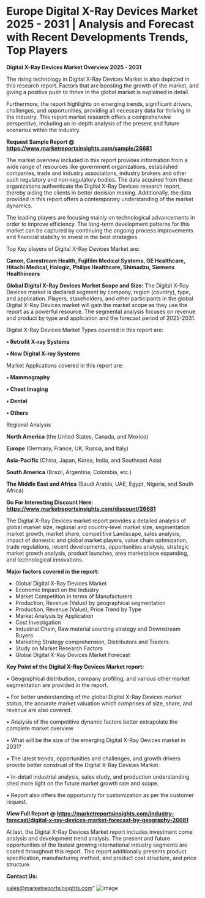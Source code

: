  # Europe Digital X-Ray Devices Market 2025 - 2031 | Analysis and Forecast with Recent Developments Trends, Top Players

<Strong> Digital X-Ray Devices Market Overview 2025 - 2031</strong>

The rising technology in Digital X-Ray Devices Market is also depicted in this research report. Factors that are boosting the growth of the market, and giving a positive push to thrive in the global market is explained in detail.

Furthermore, the report highlights on emerging trends, significant drivers, challenges, and opportunities, providing all necessary data for thriving in the industry. This report market research offers a comprehensive perspective, including an in-depth analysis of the present and future scenarios within the industry.

<strong>Request Sample Report @ <a href=https://www.marketreportsinsights.com/sample/26681>https://www.marketreportsinsights.com/sample/26681</a></strong>

The market overview included in this report provides information from a wide range of resources like government organizations, established companies, trade and industry associations, industry brokers and other such regulatory and non-regulatory bodies. The data acquired from these organizations authenticate the Digital X-Ray Devices research report, thereby aiding the clients in better decision making. Additionally, the data provided in this report offers a contemporary understanding of the market dynamics.

The leading players are focusing mainly on technological advancements in order to improve efficiency. The long-term development patterns for this market can be captured by continuing the ongoing process improvements and financial stability to invest in the best strategies.

Top Key players of Digital X-Ray Devices Market are:

<strong>Canon, Carestream Health, Fujifilm Medical Systems, GE Healthcare, Hitachi Medical, Hologic, Philips Healthcare, Shimadzu, Siemens Healthineers</strong>

<strong><b>Global Digital X-Ray Devices Market Scope and Size:</b></strong>
The Digital X-Ray Devices market is declared segment by company, region (country), type, and application. Players, stakeholders, and other participants in the global Digital X-Ray Devices market will gain the market scope as they use the report as a powerful resource. The segmental analysis focuses on revenue and product by type and application and the forecast period of 2025-2031.

Digital X-Ray Devices Market Types covered in this report are:

<strong>• Retrofit X-ray Systems

• New Digital X-ray Systems</strong>

Market Applications covered in this report are:

<strong>• Mammography

• Chest Imaging

• Dental

• Others</strong> 

Regional Analysis

<strong>North America</strong> (the United States, Canada, and Mexico)

<strong>Europe</strong> (Germany, France, UK, Russia, and Italy)

<strong>Asia-Pacific</strong> (China, Japan, Korea, India, and Southeast Asia)

<strong>South America</strong> (Brazil, Argentina, Colombia, etc.)

<strong>The Middle East and Africa</strong> (Saudi Arabia, UAE, Egypt, Nigeria, and South Africa)

<strong>Go For Interesting Discount Here: <a href=https://www.marketreportsinsights.com/discount/26681>https://www.marketreportsinsights.com/discount/26681</a></strong>

The Digital X-Ray Devices market report provides a detailed analysis of global market size, regional and country-level market size, segmentation market growth, market share, competitive Landscape, sales analysis, impact of domestic and global market players, value chain optimization, trade regulations, recent developments, opportunities analysis, strategic market growth analysis, product launches, area marketplace expanding, and technological innovations.

<strong><b>Major factors covered in the report:</b></strong>
<ul>
  <li>Global Digital X-Ray Devices Market </li>
  <li>Economic Impact on the Industry</li>
  <li>Market Competition in terms of Manufacturers</li>
  <li>Production, Revenue (Value) by geographical segmentation</li>
  <li>Production, Revenue (Value), Price Trend by Type</li>
  <li>Market Analysis by Application</li>
  <li>Cost Investigation</li>
  <li>Industrial Chain, Raw material sourcing strategy and Downstream Buyers</li>
  <li>Marketing Strategy comprehension, Distributors and Traders</li>
  <li>Study on Market Research Factors</li>
  <li>Global Digital X-Ray Devices Market Forecast</li>
</ul>

<strong><b>Key Point of the Digital X-Ray Devices Market report:</b></strong>

• Geographical distribution, company profiling, and various other market segmentation are provided in the report.

• For better understanding of the global Digital X-Ray Devices market status, the accurate market valuation which comprises of size, share, and revenue are also covered.

• Analysis of the competitive dynamic factors better extrapolate the complete market overview

• What will be the size of the emerging Digital X-Ray Devices market in 2031?

• The latest trends, opportunities and challenges, and growth drivers provide better construal of the Digital X-Ray Devices Market.

• In-detail industrial analysis, sales study, and production understanding shed more light on the future market growth rate and scope.

• Report also offers the opportunity for customization as per the customer request.

<strong><b>View Full Report @ <a href=https://marketreportsinsights.com/industry-forecast/digital-x-ray-devices-market-forecast-by-geography-26681>https://marketreportsinsights.com/industry-forecast/digital-x-ray-devices-market-forecast-by-geography-26681</a></b></strong>


At last, the Digital X-Ray Devices Market report includes investment come analysis and development trend analysis. The present and future opportunities of the fastest growing international industry segments are coated throughout this report. This report additionally presents product specification, manufacturing method, and product cost structure, and price structure.

<strong>Contact Us:</strong>

sales@marketreportsinsights.com"
![image](https://github.com/user-attachments/assets/e8c4e614-11d0-4753-abb0-36df1c65b328)
